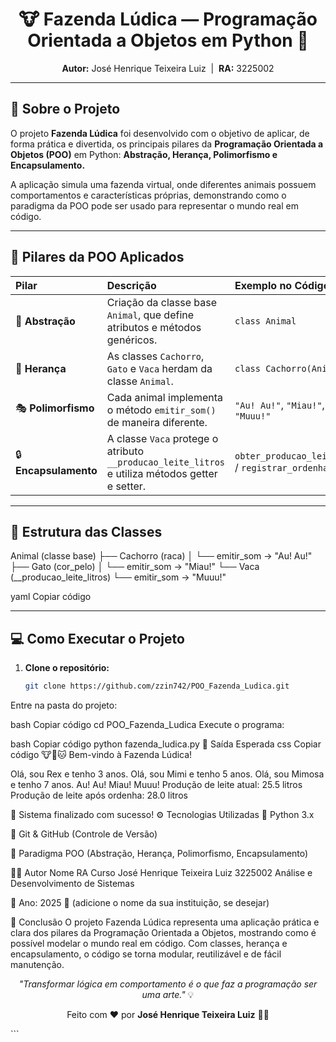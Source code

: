 <h1 align="center">🐮 Fazenda Lúdica — Programação Orientada a Objetos em Python 🐍</h1>

<p align="center">
  <strong>Autor:</strong> José Henrique Teixeira Luiz &nbsp;|&nbsp; <strong>RA:</strong> 3225002  
</p>

---

## 🎯 Sobre o Projeto
O projeto **Fazenda Lúdica** foi desenvolvido com o objetivo de aplicar, de forma prática e divertida, os principais pilares da **Programação Orientada a Objetos (POO)** em Python: **Abstração, Herança, Polimorfismo e Encapsulamento.**

A aplicação simula uma fazenda virtual, onde diferentes animais possuem comportamentos e características próprias, demonstrando como o paradigma da POO pode ser usado para representar o mundo real em código.

---

## 🧠 Pilares da POO Aplicados

| Pilar | Descrição | Exemplo no Código |
|:------|:-----------|:------------------|
| 🧱 **Abstração** | Criação da classe base `Animal`, que define atributos e métodos genéricos. | `class Animal` |
| 🌿 **Herança** | As classes `Cachorro`, `Gato` e `Vaca` herdam da classe `Animal`. | `class Cachorro(Animal)` |
| 🎭 **Polimorfismo** | Cada animal implementa o método `emitir_som()` de maneira diferente. | `"Au! Au!"`, `"Miau!"`, `"Muuu!"` |
| 🔒 **Encapsulamento** | A classe `Vaca` protege o atributo `__producao_leite_litros` e utiliza métodos getter e setter. | `obter_producao_leite()` / `registrar_ordenha()` |

---

## 🧩 Estrutura das Classes

Animal (classe base)
├── Cachorro (raca)
│ └── emitir_som → "Au! Au!"
├── Gato (cor_pelo)
│ └── emitir_som → "Miau!"
└── Vaca (__producao_leite_litros)
└── emitir_som → "Muuu!"

yaml
Copiar código

---

## 💻 Como Executar o Projeto

1. **Clone o repositório:**
   ```bash
   git clone https://github.com/zzin742/POO_Fazenda_Ludica.git
Entre na pasta do projeto:

bash
Copiar código
cd POO_Fazenda_Ludica
Execute o programa:

bash
Copiar código
python fazenda_ludica.py
🧪 Saída Esperada
css
Copiar código
🐮🐶🐱 Bem-vindo à Fazenda Lúdica!

Olá, sou Rex e tenho 3 anos.
Olá, sou Mimi e tenho 5 anos.
Olá, sou Mimosa e tenho 7 anos.
Au! Au!
Miau!
Muuu!
Produção de leite atual: 25.5 litros
Produção de leite após ordenha: 28.0 litros

🌾 Sistema finalizado com sucesso!
⚙️ Tecnologias Utilizadas
🐍 Python 3.x

💾 Git & GitHub (Controle de Versão)

🧩 Paradigma POO (Abstração, Herança, Polimorfismo, Encapsulamento)

👨‍💻 Autor
Nome	RA	Curso
José Henrique Teixeira Luiz	3225002	Análise e Desenvolvimento de Sistemas

📅 Ano: 2025
🏫 (adicione o nome da sua instituição, se desejar)

🏁 Conclusão
O projeto Fazenda Lúdica representa uma aplicação prática e clara dos pilares da Programação Orientada a Objetos, mostrando como é possível modelar o mundo real em código.
Com classes, herança e encapsulamento, o código se torna modular, reutilizável e de fácil manutenção.

<p align="center"> <em>"Transformar lógica em comportamento é o que faz a programação ser uma arte."</em> 💡 </p> <p align="center"> Feito com ❤️ por <strong>José Henrique Teixeira Luiz</strong> 🧑‍💻 </p> ```




